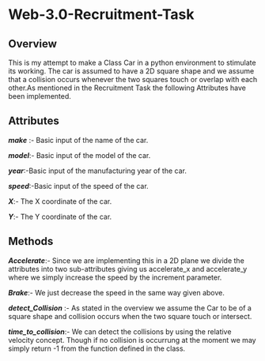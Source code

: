 # Web-3.0-Recruitment-Task
## Overview
This is my attempt to make a Class Car in a python environment to stimulate its working. The car is assumed to have a 2D square shape and we assume that a collision occurs whenever the two squares touch or overlap with each other.As mentioned in the Recruitment Task the following Attributes have been implemented.  
## Attributes
***make*** :- Basic input of the name of the car.

***model***:- Basic input of the model of the car.

***year***:-Basic input of the manufacturing year of the car.

***speed***:-Basic input of the speed of the car.

***X***:- The X coordinate of the car.

***Y***:- The Y coordinate of the car.

## Methods
***Accelerate***:- Since we are implementing this in a 2D plane we divide the attributes into two sub-attributes giving us accelerate_x and accelerate_y where we simply increase the speed by the increment parameter.

***Brake***:- We just decrease the speed in the same way given above.

***detect_Collision*** :- As stated in the overview we assume the Car to be of a square shape and collision occurs when the two square touch or intersect.

***time_to_collision***:- We can detect the collisions by using the relative velocity concept. Though if no collision is occurrung at the moment we may simply return -1 from the function defined in the class.
